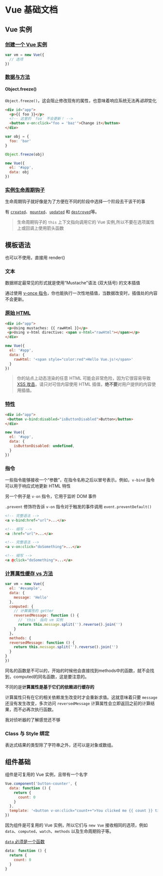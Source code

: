 <!-- ---
title: Vue 基础文档
tags:
	- JavaScript
	- vue
--- -->

# Vue 基础文档

## Vue 实例

### [创建一个 Vue 实例](https://cn.vuejs.org/v2/guide/instance.html#%E5%88%9B%E5%BB%BA%E4%B8%80%E4%B8%AA-Vue-%E5%AE%9E%E4%BE%8B)

```javascript
var vm = new Vue({
  // 选项
})
```

### [数据与方法](https://cn.vuejs.org/v2/guide/instance.html#%E6%95%B0%E6%8D%AE%E4%B8%8E%E6%96%B9%E6%B3%95)

#### Object.freeze()
`Object.freeze()`，这会阻止修改现有的属性，也意味着响应系统无法再*追踪*变化

<!--more-->

```html
<div id="app">
  <p>{{ foo }}</p>
  <!-- 这里的 `foo` 不会更新！ -->
  <button v-on:click="foo = 'baz'">Change it</button>
</div>
```

```javascript
var obj = {
  foo: 'bar'
}

Object.freeze(obj)

new Vue({
  el: '#app',
  data: obj
})
```

### [实例生命周期钩子](https://cn.vuejs.org/v2/guide/instance.html#%E5%AE%9E%E4%BE%8B%E7%94%9F%E5%91%BD%E5%91%A8%E6%9C%9F%E9%92%A9%E5%AD%90)

生命周期钩子就好像是为了方便在不同的阶段中选择一个阶段去干该干的事

有 [`created`](https://cn.vuejs.org/v2/api/#created)、[`mounted`](https://cn.vuejs.org/v2/api/#mounted)、[`updated`](https://cn.vuejs.org/v2/api/#updated) 和 [`destroyed`](https://cn.vuejs.org/v2/api/#destroyed)等。

> 生命周期钩子的 `this` 上下文指向调用它的 Vue 实例,所以不要在选项属性上或回调上使用箭头函数

<!-- ![](./img/lifecycle.png) -->

## 模板语法

也可以不使用，直接用 render()

### 文本
数据绑定最常见的形式就是使用“Mustache”语法 (双大括号) 的文本插值

通过使用 [v-once 指令](https://cn.vuejs.org/v2/api/#v-once)，你也能执行一次性地插值，当数据改变时，插值处的内容不会更新。

### [原始 HTML](https://cn.vuejs.org/v2/guide/syntax.html#%E5%8E%9F%E5%A7%8B-HTML)

```html
<div id="app">
 <p>Using mustaches: {{ rawHtml }}</p>
 <p>Using v-html directive: <span v-html="rawHtml"></span></p>
</div>
```

```javascript
new Vue({
  el: '#app',
  data: {
    rawHtml: '<span style="color:red">Hello Vue.js!</span>'
  }
})
```

> 你的站点上动态渲染的任意 HTML 可能会非常危险，因为它很容易导致 [XSS 攻击](https://en.wikipedia.org/wiki/Cross-site_scripting)。请只对可信内容使用 HTML 插值，**绝不要**对用户提供的内容使用插值。

### [特性](https://cn.vuejs.org/v2/guide/syntax.html#%E7%89%B9%E6%80%A7)

```html
<div id="app">
 <button v-bind:disabled="isButtonDisabled">Button</button>
</div>
```

```javascript
new Vue({
  el: '#app',
  data: {
  	isButtonDisabled: undefined,
  }
})
```

### 指令

一些指令能够接收一个“参数”，在指令名称之后以冒号表示。例如，`v-bind` 指令可以用于响应式地更新 HTML 特性

另一个例子是 `v-on` 指令，它用于监听 DOM 事件

`.prevent` 修饰符告诉 `v-on` 指令对于触发的事件调用 `event.preventDefault()`

```html
<!-- 完整语法 -->
<a v-bind:href="url">...</a>

<!-- 缩写 -->
<a :href="url">...</a>

<!-- 完整语法 -->
<a v-on:click="doSomething">...</a>

<!-- 缩写 -->
<a @click="doSomething">...</a>
```

### [计算属性缓存 vs 方法](https://cn.vuejs.org/v2/guide/computed.html#%E8%AE%A1%E7%AE%97%E5%B1%9E%E6%80%A7%E7%BC%93%E5%AD%98-vs-%E6%96%B9%E6%B3%95)

```JavaScript
var vm = new Vue({
  el: '#example',
  data: {
    message: 'Hello'
  },
  computed: {
    // 计算属性的 getter
    reversedMessage: function () {
      // `this` 指向 vm 实例
      return this.message.split('').reverse().join('')
    }
  }，
  methods: {
  reversedMessage: function () {
    return this.message.split('').reverse().join('')
  }
}
})
```

同名的函数是不可以的，开始的时候他会直接找到methods中的函数，就不会找到，computed的同名函数，这是要注意的。

不同的是**计算属性是基于它们的依赖进行缓存的**

计算属性只有在它的相关依赖发生改变时才会重新求值。这就意味着只要 `message` 还没有发生改变，多次访问 `reversedMessage` 计算属性会立即返回之前的计算结果，而不必再次执行函数。

我对侦听器的了解感觉还不够

### Class 与 Style 绑定

表达式结果的类型除了字符串之外，还可以是对象或数组。

## 组件基础

组件是可复用的 Vue 实例，且带有一个名字

```JavaScript
Vue.component('button-counter', {
  data: function () {
    return {
      count: 0
    }
  },
  template: '<button v-on:click="count++">You clicked me {{ count }} times.</button>'
})
```

因为组件是可复用的 Vue 实例，所以它们与 `new Vue` 接收相同的选项，例如 `data`、`computed`、`watch`、`methods` 以及生命周期钩子等。

[`data` 必须是一个函数](https://cn.vuejs.org/v2/guide/components.html#data-%E5%BF%85%E9%A1%BB%E6%98%AF%E4%B8%80%E4%B8%AA%E5%87%BD%E6%95%B0)

```javascript
data: function () {
  return {
    count: 0
  }
}
```
